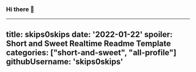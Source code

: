 ### Hi there 👋

<!--
---
**skips0skips/skips0skips** is a ✨ _special_ ✨ repository because its `README.md` (this file) appears on your GitHub profile.
---
Here are some ideas to get you started:
- I am Blinov Kirill, a Mobile Developer with more than 2 years of experience.  I'm currently pursuing my specialty "Artificial Intelligence & Machine Learning" master's degree at The National University of Science and Technology MISIS.
- 📫 How to reach me: 
- [t.me/skips0skips](https://t.me/skips0skips)

-->
---
title: skips0skips
date: '2022-01-22'
spoiler: Short and Sweet Realtime Readme Template
categories: ["short-and-sweet", "all-profile"]
githubUsername: 'skips0skips'
---



